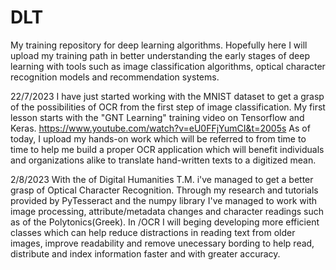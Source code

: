# DLT
My training repository for deep learning algorithms. Hopefully here I will upload my training path in better understanding the early stages of deep learning with tools such as image classification algorithms, optical character recognition models and recommendation systems.

22/7/2023
I have just started working with the MNIST dataset to get a grasp of the possibilities of OCR from the first step of image classification. My first lesson starts with the "GNT Learning" training video on Tensorflow and Keras. https://www.youtube.com/watch?v=eU0FFjYumCI&t=2005s
As of today, I upload my hands-on work which will be referred to from time to time to help me build a proper OCR application which will benefit individuals and organizations alike to translate hand-written texts to a digitized mean.

2/8/2023
With the of Digital Humanities T.M. i've managed to get a better grasp of Optical Character Recognition. Through my research and tutorials provided by PyTesseract and the numpy library I've managed to work with image processing, attribute/metadata changes and character readings such as of the Polytonics(Greek). In /OCR I will beging developing more efficient classes which can help reduce distractions in reading text from older images, improve readability and remove unecessary bording to help read, distribute and index information faster and with greater accuracy.
